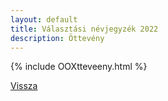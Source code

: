 ```yaml
---
layout: default
title: Választási névjegyzék 2022
description: Öttevény
---
```


{% include OOXtteveeny.html %}

[Vissza](./)